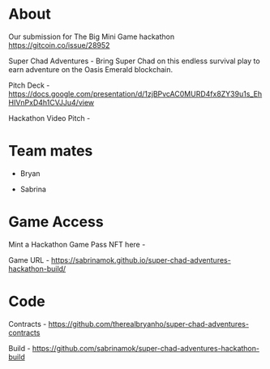 # About

Our submission for The Big Mini Game hackathon https://gitcoin.co/issue/28952

Super Chad Adventures - Bring Super Chad on this endless survival play to earn adventure on the Oasis Emerald blockchain.

Pitch Deck - https://docs.google.com/presentation/d/1zjBPvcAC0MURD4fx8ZY39u1s_EhHIVnPxD4h1CVJJu4/view

Hackathon Video Pitch - 

# Team mates

- Bryan

- Sabrina

# Game Access

Mint a Hackathon Game Pass NFT here - 

Game URL - https://sabrinamok.github.io/super-chad-adventures-hackathon-build/

# Code

Contracts - https://github.com/therealbryanho/super-chad-adventures-contracts

Build - https://github.com/sabrinamok/super-chad-adventures-hackathon-build
